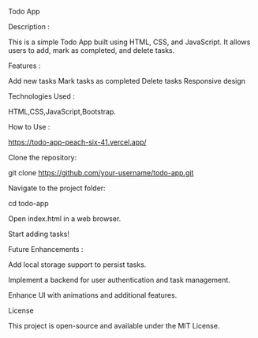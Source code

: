 Todo App

Description :

This is a simple Todo App built using HTML, CSS, and JavaScript. It allows users to add, mark as completed, and delete tasks.

Features :

Add new tasks
Mark tasks as completed
Delete tasks
Responsive design

Technologies Used :

HTML,CSS,JavaScript,Bootstrap.

How to Use :

https://todo-app-peach-six-41.vercel.app/

Clone the repository:

git clone https://github.com/your-username/todo-app.git

Navigate to the project folder:

cd todo-app

Open index.html in a web browser.

Start adding tasks!


Future Enhancements :

Add local storage support to persist tasks.

Implement a backend for user authentication and task management.

Enhance UI with animations and additional features.

License

This project is open-source and available under the MIT License.

